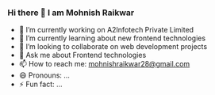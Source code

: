 ### Hi there 👋 I am Mohnish Raikwar

- 🔭 I’m currently working on A2Infotech Private Limited
- 🌱 I’m currently learning about new frontend technologies
- 👯 I’m looking to collaborate on web development projects
- 💬 Ask me about Frontend technologies
- 📫 How to reach me: mohnishraikwar28@gmail.com
- 😄 Pronouns: ...
- ⚡ Fun fact: ...

